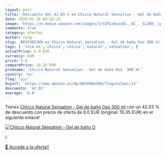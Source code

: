 ```yaml
---
layout: post
title: 'Descuento del 42.03 % en Chicco Natural Sensation - Gel de baño O'
date: 2020-02-18 09:32:25
image: 'https://m.media-amazon.com/images/I/41Piz6wsuEL._AC_._SL200_.jpg'
comments: true
category: ofertas
author: ring
slug: 'B01FH6S3K0-es Chicco Natural Sensation - Gel de baño Oso 300 ml'
tags: [ 'tole.es','chicco','chicco','natural','sensation', ]
actualPrice: 6.0 EUR
currency: EUR
price: 6.0
comparePrice: 10.35 EUR
prodname: 'Chicco Natural Sensation - Gel de baño Oso  300 ml'
country: 'es'
flag: '🇪🇸'
buyurl: 'https://www.amazon.es/dp/B01FH6S3K0/?tag=tolees-21'
descuento: '42.03'
average: '6.0'
---
```


Tienes [Chicco Natural Sensation - Gel de baño Oso  300 ml](https://www.amazon.es/dp/B01FH6S3K0/?tag=tolees-21) con un 42.03 % de descuento con precio de oferta de 6.0 EUR (original: 10.35 EUR) en el siguiente enlace!

[![Chicco Natural Sensation - Gel de baño O](https://m.media-amazon.com/images/I/41Piz6wsuEL._AC_._SL200_.jpg)](https://www.amazon.es/dp/B01FH6S3K0/?tag=tolees-21)

ℹ️:


[🛒 Accede a la oferta!!](https://www.amazon.es/dp/B01FH6S3K0/?tag=tolees-21)
